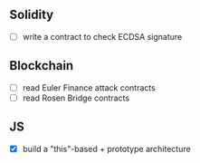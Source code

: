 ## Solidity
- [ ] write a contract to check ECDSA signature

## Blockchain
- [ ] read Euler Finance attack contracts
- [ ] read Rosen Bridge contracts

## JS
- [x] build a "this"-based + prototype architecture
